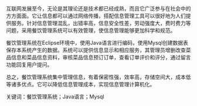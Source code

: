 互联网发展至今，无论是其理论还是技术都已经成熟，而且它广泛参与在社会中的方方面面。它让信息都可以通过网络传播，搭配信息管理工具可以很好地为人们提供服务。针对信息管理混乱，出错率高，信息安全性差，劳动强度大，费时费力等问题，采用餐饮管理系统可以有效管理，使信息管理能够更加科学和规范。

餐饮管理系统在Eclipse环境中，使用Java语言进行编码，使用Mysql创建数据表保存本系统产生的数据。系统可以提供信息显示和相应服务，其管理员增删改查菜品信息和菜品信息资料，审核菜品信息预订订单，查看订单评价和评分，通过留言功能回复用户提问。

总之，餐饮管理系统集中管理信息，有着保密性强，效率高，存储空间大，成本低等诸多优点。它可以降低信息管理成本，实现信息管理计算机化。

关键词：餐饮管理系统；Java语言；Mysql
